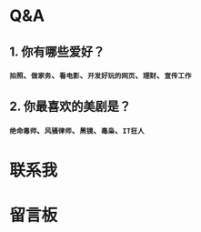 # Q&A

## 1. 你有哪些爱好？<br>

**`拍照`、`做家务`、`看电影`、`开发好玩的网页`、`理财`、`宣传工作`**

## 2. 你最喜欢的美剧是？<br>

**`绝命毒师`、`风骚律师`、`黑镜`、`毒枭`、`IT狂人`**

# 联系我

<contact-me/>

# 留言板

<bai-comment :readingNum="true"/>
